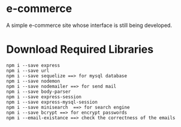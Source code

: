 # e-commerce

A simple e-commerce site whose interface is still being developed.


# Download Required Libraries
```
npm i --save express
npm i --save url
npm i --save sequelize ==> for mysql database
npm i --save nodemon
npm i --save nodemailer ==> for send mail
npm i --save body-parser
npm i --save express-session
npm i --save express-mysql-session 
npm i --save minisearch  ==> for search engine
npm i --save bcrypt ==> for encrypt passwords
npm i --email-existance ==> check the correctness of the emails
```

